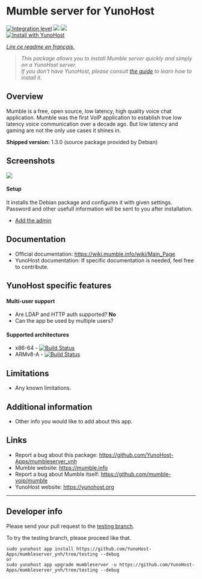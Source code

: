# Mumble server for YunoHost

[![Integration level](https://dash.yunohost.org/integration/mumbleserver.svg)](https://dash.yunohost.org/appci/app/mumbleserver) ![](https://ci-apps.yunohost.org/ci/badges/mumbleserver.status.svg) ![](https://ci-apps.yunohost.org/ci/badges/mumbleserver.maintain.svg)  
[![Install with YunoHost](https://install-app.yunohost.org/install-with-yunohost.svg)](https://install-app.yunohost.org/?app=mumbleserver)

*[Lire ce readme en français.](./README_fr.md)*

> *This package allows you to install Mumble server quickly and simply on a YunoHost server.  
If you don't have YunoHost, please consult [the guide](https://yunohost.org/#/install) to learn how to install it.*

## Overview
Mumble is a free, open source, low latency, high quality voice chat application. Mumble was the first VoIP application to establish true low latency voice communication over a decade ago. But low latency and gaming are not the only use cases it shines in.

**Shipped version:** 1.3.0 (source package provided by Debian)

## Screenshots

![](https://www.mumble.info/client-screenshots/connected.png)

#### Setup

It installs the Debian package and configures it with given settings. Password and other usefull information will be sent to you after installation.

- [Add the admin](http://wiki.mumble.info/wiki/Murmurguide#Connecting_to_Murmur_Server)

## Documentation

 * Official documentation: https://wiki.mumble.info/wiki/Main_Page
 * YunoHost documentation: If specific documentation is needed, feel free to contribute.

## YunoHost specific features

#### Multi-user support

 * Are LDAP and HTTP auth supported? **No**
 * Can the app be used by multiple users?

#### Supported architectures

* x86-64 - [![Build Status](https://ci-apps.yunohost.org/ci/logs/mumbleserver%20%28Apps%29.svg)](https://ci-apps.yunohost.org/ci/apps/mumbleserver/)
* ARMv8-A - [![Build Status](https://ci-apps-arm.yunohost.org/ci/logs/mumbleserver%20%28Apps%29.svg)](https://ci-apps-arm.yunohost.org/ci/apps/mumbleserver/)

## Limitations

* Any known limitations.

## Additional information

* Other info you would like to add about this app.

## Links

 * Report a bug about this package: https://github.com/YunoHost-Apps/mumbleserver_ynh
 * Mumble website: https://mumble.info
 * Report a bug about Mumble itself: https://github.com/mumble-voip/mumble
 * YunoHost website: https://yunohost.org
 
 ---

## Developer info

Please send your pull request to the [testing branch](https://github.com/YunoHost-Apps/mumbleserver_ynh/tree/testing).

To try the testing branch, please proceed like that.
```
sudo yunohost app install https://github.com/YunoHost-Apps/mumbleserver_ynh/tree/testing --debug
or
sudo yunohost app upgrade mumbleserver -u https://github.com/YunoHost-Apps/mumbleserver_ynh/tree/testing --debug
```
